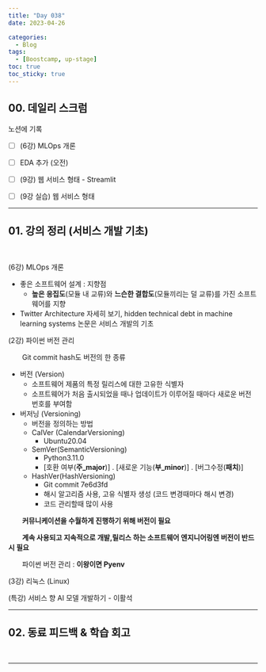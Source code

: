 ```yaml
---
title: "Day 038"
date: 2023-04-26

categories:
  - Blog
tags:
  - [Boostcamp, up-stage]
toc: true
toc_sticky: true
---
```


## 00. 데일리 스크럼  
노션에 기록  

- [ ]  (6강) MLOps 개론
- [ ]  EDA 추가 (오전)
- [ ]  (9강) 웹 서비스 형태 - Streamlit
- [ ]  (9강 실습) 웹 서비스 형태


---

## 01. 강의 정리 (서비스 개발 기초)  
&emsp;

(6강) MLOps 개론      

- 좋은 소프트웨어 설계 : 지향점  
  - **높은 응집도**(모듈 내 교류)와 **느슨한 결합도**(모듈끼리는 덜 교류)를 가진 소프트웨어를 지향  
- Twitter Architecture 자세히 보기, hidden technical debt in machine learning systems 논문은 서비스 개발의 기초  

(2강) 파이썬 버전 관리  

&emsp;&emsp;Git commit hash도 버전의 한 종류  

- 버전 (Version)  
    - 소프트웨어 제품의 특정 릴리스에 대한 고유한 식별자  
    - 소프트웨어가 처음 출시되었을 때나 업데이트가 이루어질 때마다 새로운 버전 번호를 부여함  
- 버저닝 (Versioning)  
    - 버전을 정의하는 방법  
    - CalVer (CalendarVersioning)
        - Ubuntu20.04
    - SemVer(SemanticVersioning)
        - Python3.11.0
        - [호환 여부(**주_major**)] . [새로운 기능(**부_minor**)] . [버그수정(**패치**)]
    - HashVer(HashVersioning)
        - Git commit 7e6d3fd
        - 해시 알고리즘 사용, 고유 식별자 생성 (코드 변경때마다 해시 변경)
        - 코드 관리할때 많이 사용

&emsp;&emsp;**커뮤니케이션을 수월하게 진행하기 위해 버전이 필요**

&emsp;&emsp;**계속 사용되고 지속적으로 개발,릴리스 하는 소프트웨어 엔지니어링엔 버전이 반드시 필요**  

&emsp;&emsp;파이썬 버전 관리 : **이왕이면 Pyenv**  

(3강) 리눅스 (Linux)  

(특강) 서비스 향 AI 모델 개발하기 - 이활석  


---


## 02. 동료 피드백 & 학습 회고  
&emsp;   



  
---  

